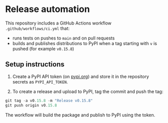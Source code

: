 Release automation
==================

This repository includes a GitHub Actions workflow `.github/workflows/ci.yml` that:

- runs tests on pushes to `main` and on pull requests
- builds and publishes distributions to PyPI when a tag starting with `v` is pushed (for example `v0.15.8`)

Setup instructions
------------------

1. Create a PyPI API token (on [pypi.org](https://pypi.org/manage/account/)) and store it in the repository secrets as `PYPI_API_TOKEN`.

2. To create a release and upload to PyPI, tag the commit and push the tag:

```powershell
git tag -a v0.15.8 -m "Release v0.15.8"
git push origin v0.15.8
```

The workflow will build the package and publish to PyPI using the token.

